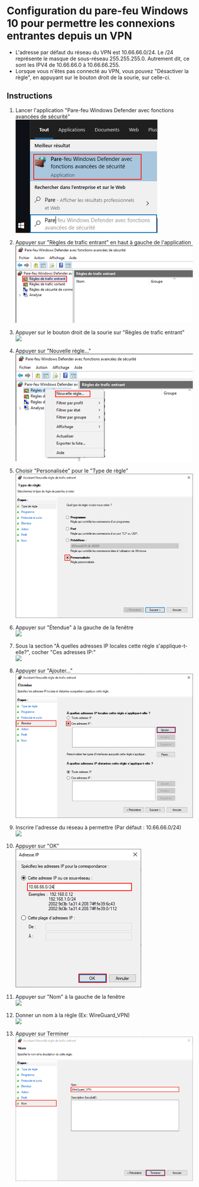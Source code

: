 # Configuration du pare-feu Windows 10 pour permettre les connexions entrantes depuis un VPN
*	L'adresse par défaut du réseau du VPN est 10.66.66.0/24. Le /24 représente le masque de sous-réseau 255.255.255.0. Autrement dit, ce sont les IPV4 de 10.66.66.0 à 10.66.66.255.
*	Lorsque vous n'êtes pas connecté au VPN, vous pouvez "Désactiver la règle", en appuyant sur le bouton droit de la sourie, sur celle-ci.

## Instructions
1.	Lancer l'application "Pare-feu Windows Defender avec fonctions avancées de sécurité"   
	![](Captures/Capture3-1.bmp?raw=true)
	
2.	Appuyer sur "Règles de trafic entrant" en haut à gauche de l'application   
	![](Captures/Capture3-2.bmp?raw=true)
	
3.	Appuyer sur le bouton droit de la sourie sur "Règles de trafic entrant"   
	![](Captures/Capture3-3.bmp?raw=true)
	
4.	Appuyer sur "Nouvelle règle..."   
	![](Captures/Capture3-4.bmp?raw=true)
	
5.	Choisir "Personalisée" pour le "Type de règle"   
	![](Captures/Capture3-5.bmp?raw=true)
	
6.	Appuyer sur "Étendue" à la gauche de la fenêtre   
	![](Captures/Capture3-6.bmp?raw=true)
	
7.	Sous la section "À quelles adresses IP locales cette règle s'applique-t-elle?", cocher "Ces adresses IP:"   
	![](Captures/Capture3-7.bmp?raw=true)
	
8.	Appuyer sur "Ajouter..."   
	![](Captures/Capture3-8.bmp?raw=true)
	
9.	Inscrire l'adresse du réseau à permettre (Par défaut : 10.66.66.0/24)   
	![](Captures/Capture3-9.bmp?raw=true)
	
10.	Appuyer sur "OK"   
	![](Captures/Capture3-10.bmp?raw=true)
	
11.	Appuyer sur "Nom" à la gauche de la fenêtre   
	![](Captures/Capture3-11.bmp?raw=true)
	
12. Donner un nom à la règle (Ex: WireGuard_VPN)   
	![](Captures/Capture3-12.bmp?raw=true)
	
13. Appuyer sur Terminer   
	![](Captures/Capture3-13.bmp?raw=true)
	
